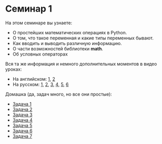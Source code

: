 # Семинар 1

На этом семинаре вы узнаете:
 - О простейших математических операциях в Python.
 - О том, что такое переменная и какие типы переменных бывают.
 - Как вводить и выводить различную информацию.
 - О части возможностей библиотеки **math**.
 - Об условных операторах

Вся та же информация и немного дополнительных моментов в видео уроках:
 - На английском: [1](https://www.youtube.com/watch?v=EFDbfoXAeBg&list=PLDrmKwRSNx7LSwH9FcFmWyHRr7W-UkbNT), [2](https://www.youtube.com/watch?v=Ilbh-qpmpeI&index=5&list=PLDrmKwRSNx7LSwH9FcFmWyHRr7W-UkbNT)
 - На русском: [1](https://www.youtube.com/watch?v=qArArdupftM), [2](https://www.youtube.com/watch?v=T-DmoA08d3Y), [3](https://www.youtube.com/watch?v=T-DmoA08d3Y), [4](https://www.youtube.com/watch?v=5h-KmmxEMvA), [5](https://www.youtube.com/watch?v=BVHhfQgRmuE), [6](https://www.youtube.com/watch?v=eFmvvJXxs7g)
 
Домашка (да, задач много, но все они простые):
 - [Задача 1](http://informatics.mccme.ru/mod/statements/view.php?id=2296)
 - [Задача 2](http://informatics.mccme.ru/mod/statements/view3.php?id=2296&chapterid=2937)
 - [Задача 3](http://informatics.mccme.ru/mod/statements/view3.php?id=2296&chapterid=2938)
 - [Задача 4](http://informatics.mccme.ru/mod/statements/view3.php?id=2296&chapterid=2939)
 - [Задача 5](http://informatics.mccme.ru/mod/statements/view3.php?id=2296&chapterid=2941)
 - [Задача 6](http://codeforces.com/problemset/problem/1/A)
 - [Задача 7](http://codeforces.com/problemset/problem/4/A)
